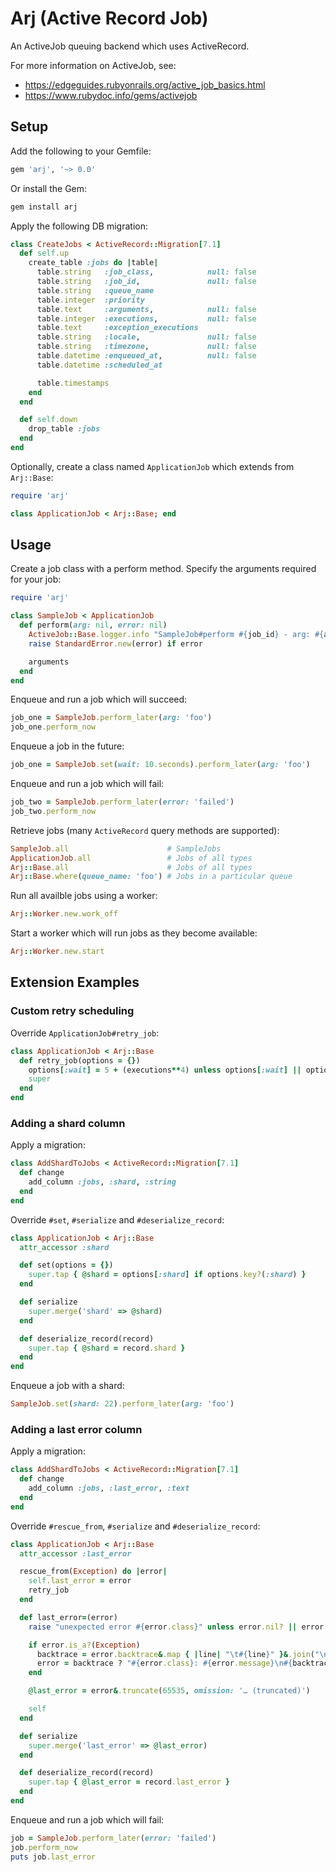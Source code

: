# Arj (Active Record Job)

An ActiveJob queuing backend which uses ActiveRecord. 

For more information on ActiveJob, see:

- https://edgeguides.rubyonrails.org/active_job_basics.html
- https://www.rubydoc.info/gems/activejob

## Setup

Add the following to your Gemfile:

```ruby
gem 'arj', '~> 0.0'
```

Or install the Gem:

```bash
gem install arj
```

Apply the following DB migration:

```ruby
class CreateJobs < ActiveRecord::Migration[7.1]
  def self.up
    create_table :jobs do |table|
      table.string   :job_class,            null: false
      table.string   :job_id,               null: false
      table.string   :queue_name
      table.integer  :priority
      table.text     :arguments,            null: false
      table.integer  :executions,           null: false
      table.text     :exception_executions
      table.string   :locale,               null: false
      table.string   :timezone,             null: false
      table.datetime :enqueued_at,          null: false
      table.datetime :scheduled_at

      table.timestamps
    end
  end

  def self.down
    drop_table :jobs
  end
end
```

Optionally, create a class named `ApplicationJob` which extends from `Arj::Base`:

```ruby
require 'arj'

class ApplicationJob < Arj::Base; end
```

## Usage

Create a job class with a perform method. Specify the arguments required for your job:

```ruby
require 'arj'

class SampleJob < ApplicationJob
  def perform(arg: nil, error: nil)
    ActiveJob::Base.logger.info "SampleJob#perform #{job_id} - arg: #{arg}, error: #{error}"
    raise StandardError.new(error) if error

    arguments
  end
end
```

Enqueue and run a job which will succeed:

```ruby
job_one = SampleJob.perform_later(arg: 'foo')
job_one.perform_now
```

Enqueue a job in the future:

```ruby
job_one = SampleJob.set(wait: 10.seconds).perform_later(arg: 'foo')
```

Enqueue and run a job which will fail:

```ruby
job_two = SampleJob.perform_later(error: 'failed')
job_two.perform_now
```

Retrieve jobs (many `ActiveRecord` query methods are supported):

```ruby
SampleJob.all                      # SampleJobs
ApplicationJob.all                 # Jobs of all types
Arj::Base.all                      # Jobs of all types
Arj::Base.where(queue_name: 'foo') # Jobs in a particular queue
```

Run all availble jobs using a worker:

```ruby
Arj::Worker.new.work_off
```

Start a worker which will run jobs as they become available:

```ruby
Arj::Worker.new.start
```

## Extension Examples

### Custom retry scheduling

Override `ApplicationJob#retry_job`:

```ruby
class ApplicationJob < Arj::Base
  def retry_job(options = {})
    options[:wait] = 5 + (executions**4) unless options[:wait] || options[:wait_until]
    super
  end
end
```

### Adding a shard column

Apply a migration:

```ruby
class AddShardToJobs < ActiveRecord::Migration[7.1]
  def change
    add_column :jobs, :shard, :string
  end
end
```

Override `#set`, `#serialize` and `#deserialize_record`:

```ruby
class ApplicationJob < Arj::Base
  attr_accessor :shard

  def set(options = {})
    super.tap { @shard = options[:shard] if options.key?(:shard) }
  end

  def serialize
    super.merge('shard' => @shard)
  end

  def deserialize_record(record)
    super.tap { @shard = record.shard }
  end
end
```

Enqueue a job with a shard:

```ruby
SampleJob.set(shard: 22).perform_later(arg: 'foo')
```

### Adding a last error column

Apply a migration:

```ruby
class AddShardToJobs < ActiveRecord::Migration[7.1]
  def change
    add_column :jobs, :last_error, :text
  end
end
```

Override `#rescue_from`, `#serialize` and `#deserialize_record`:

```ruby
class ApplicationJob < Arj::Base
  attr_accessor :last_error

  rescue_from(Exception) do |error|
    self.last_error = error
    retry_job
  end

  def last_error=(error)
    raise "unexpected error #{error.class}" unless error.nil? || error.is_a?(Exception) || error.is_a?(String)

    if error.is_a?(Exception)
      backtrace = error.backtrace&.map { |line| "\t#{line}" }&.join("\n")
      error = backtrace ? "#{error.class}: #{error.message}\n#{backtrace}" : "#{error.class}: #{error.message}"
    end

    @last_error = error&.truncate(65535, omission: '… (truncated)')

    self
  end

  def serialize
    super.merge('last_error' => @last_error)
  end

  def deserialize_record(record)
    super.tap { @last_error = record.last_error }
  end
end
```

Enqueue and run a job which will fail:

```ruby
job = SampleJob.perform_later(error: 'failed')
job.perform_now
puts job.last_error
```

